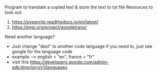 Program to translate a copied text & store the text to txt file
Resources to look out:
1. https://pyperclip.readthedocs.io/en/latest/
2. https://pypi.org/project/googletrans/

Need another language?
- Just change "dest" to another code language if you need to, just see google for the language code
- example --> english = "en", france = "fr"
- visit this https://developers.google.com/admin-sdk/directory/v1/languages
